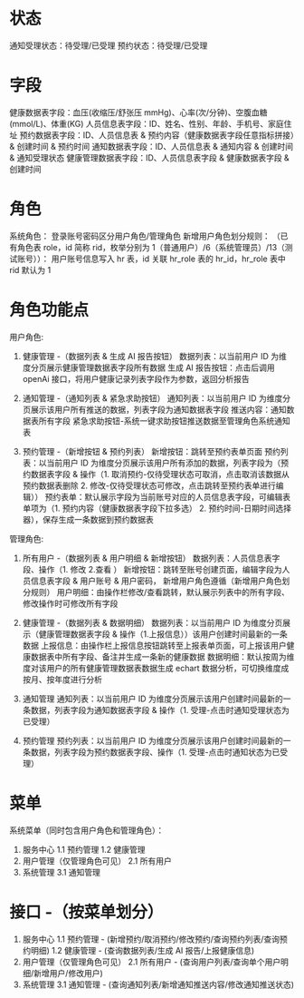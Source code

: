 # 状态

通知受理状态：待受理/已受理
预约状态：待受理/已受理

# 字段

健康数据表字段：血压(收缩压/舒张压 mmHg)、心率(次/分钟)、空腹血糖(mmol/L)、体重(KG)
人员信息表字段：ID、姓名、性别、年龄、手机号、家庭住址
预约数据表字段：ID、人员信息表 & 预约内容（健康数据表字段任意指标拼接）& 创建时间 & 预约时间
通知数据表字段：ID、人员信息表 & 通知内容 & 创建时间 & 通知受理状态
健康管理数据表字段：ID、人员信息表字段 & 健康数据表字段 & 创建时间

# 角色

系统角色： 登录账号密码区分用户角色/管理角色
新增用户角色划分规则：
（已有角色表 role，id 简称 rid，枚举分别为 1（普通用户）/6（系统管理员）/13（测试账号））：
用户账号信息写入 hr 表，id 关联 hr_role 表的 hr_id，hr_role 表中 rid 默认为 1

# 角色功能点

用户角色:

1.  健康管理 -（数据列表 & 生成 AI 报告按钮）
    数据列表：以当前用户 ID 为维度分页展示健康管理数据表字段所有数据
    生成 AI 报告按钮：点击后调用 openAi 接口，将用户健康记录列表字段作为参数，返回分析报告

2.  通知管理 -（通知列表 & 紧急求助按钮）
    通知列表：以当前用户 ID 为维度分页展示该用户所有推送的数据，列表字段为通知数据表字段
    推送内容：通知数据表所有字段
    紧急求助按钮-系统一键求助按钮推送数据至管理角色系统通知表

3.  预约管理 -（新增按钮 & 预约列表）
    新增按钮：跳转至预约表单页面
    预约列表：以当前用户 ID 为维度分页展示该用户所有添加的数据，列表字段为（预约数据表字段 & 操作（1. 取消预约-仅待受理状态可取消，点击取消该数据从预约数据表删除 2. 修改-仅待受理状态可修改，点击跳转至预约表单进行编辑））
    预约表单：默认展示字段为当前账号对应的人员信息表字段，可编辑表单项为（1. 预约内容（健康数据表字段下拉多选） 2. 预约时间-日期时间选择器），保存生成一条数据到预约数据表

管理角色:

1. 所有用户 -（数据列表 & 用户明细 & 新增按钮）
   数据列表：人员信息表字段、操作（1. 修改 2.查看 ）
   新增按钮：跳转至账号创建页面，编辑字段为人员信息表字段 & 用户账号 & 用户密码， 新增用户角色遵循（新增用户角色划分规则）
   用户明细：由操作栏修改/查看跳转，默认展示列表中的所有字段、修改操作时可修改所有字段

2. 健康管理 -（数据列表 & 数据明细）
   数据列表：以当前用户 ID 为维度分页展示（健康管理数据表字段 & 操作（1.上报信息））该用户创建时间最新的一条数据
   上报信息：由操作栏上报信息按钮跳转至上报表单页面，可上报该用户健康数据表中所有字段、备注并生成一条新的健康数据
   数据明细：默认按周为维度对该用户的所有健康管理数据表数据生成 echart 数据分析，可切换维度成按月、按年度进行分析

3. 通知管理
   通知列表：以当前用户 ID 为维度分页展示该用户创建时间最新的一条数据，列表字段为通知数据表字段 & 操作（1. 受理-点击时通知受理状态为已受理）

4. 预约管理
   预约列表：以当前用户 ID 为维度分页展示该用户创建时间最新的一条数据，列表字段为预约数据表字段、操作（1. 受理-点击时通知状态为已受理）

# 菜单

系统菜单（同时包含用户角色和管理角色）：

1.  服务中心
    1.1 预约管理
    1.2 健康管理
2.  用户管理（仅管理角色可见）
    2.1 所有用户
3.  系统管理
    3.1 通知管理

# 接口 -（按菜单划分）

1.  服务中心
    1.1 预约管理 - (新增预约/取消预约/修改预约/查询预约列表/查询预约明细)
    1.2 健康管理 - (查询数据列表/生成 AI 报告/上报健康信息)
2.  用户管理（仅管理角色可见）
    2.1 所有用户 - (查询用户列表/查询单个用户明细/新增用户/修改用户)
3.  系统管理
    3.1 通知管理 - (查询通知列表/新增通知推送内容/修改通知推送状态)
